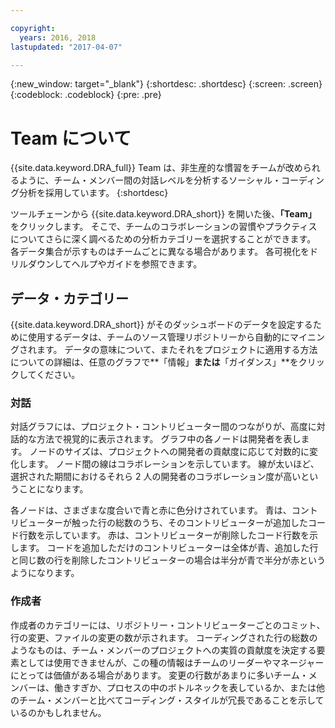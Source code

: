 ```yaml
---

copyright:
  years: 2016, 2018
lastupdated: "2017-04-07"

---
```


{:new_window: target="_blank"}
{:shortdesc: .shortdesc}
{:screen: .screen}
{:codeblock: .codeblock}
{:pre: .pre}

# Team について

{{site.data.keyword.DRA_full}} Team は、非生産的な慣習をチームが改められるように、チーム・メンバー間の対話レベルを分析するソーシャル・コーディング分析を採用しています。
{:shortdesc}

ツールチェーンから {{site.data.keyword.DRA_short}} を開いた後、**「Team」** をクリックします。 そこで、チームのコラボレーションの習慣やプラクティスについてさらに深く調べるための分析カテゴリーを選択することができます。 各データ集合が示すものはチームごとに異なる場合があります。
各可視化をドリルダウンしてヘルプやガイドを参照できます。  

## データ・カテゴリー

{{site.data.keyword.DRA_short}} がそのダッシュボードのデータを設定するために使用するデータは、チームのソース管理リポジトリーから自動的にマイニングされます。 データの意味について、またそれをプロジェクトに適用する方法についての詳細は、任意のグラフで**「情報」**または**「ガイダンス」**をクリックしてください。

### 対話

対話グラフには、プロジェクト・コントリビューター間のつながりが、高度に対話的な方法で視覚的に表示されます。 グラフ中の各ノードは開発者を表します。 ノードのサイズは、プロジェクトへの開発者の貢献度に応じて対数的に変化します。 ノード間の線はコラボレーションを示しています。
線が太いほど、選択された期間におけるそれら 2 人の開発者のコラボレーション度が高いということになります。

各ノードは、さまざまな度合いで青と赤に色分けされています。 青は、コントリビューターが触った行の総数のうち、そのコントリビューターが追加したコード行数を示しています。 赤は、コントリビューターが削除したコード行数を示します。 コードを追加しただけのコントリビューターは全体が青、追加した行と同じ数の行を削除したコントリビューターの場合は半分が青で半分が赤というようになります。

### 作成者

作成者のカテゴリーには、リポジトリー・コントリビューターごとのコミット、行の変更、ファイルの変更の数が示されます。 コーディングされた行の総数のようなものは、チーム・メンバーのプロジェクトへの実質の貢献度を決定する要素としては使用できませんが、この種の情報はチームのリーダーやマネージャーにとっては価値がある場合があります。 変更の行数があまりに多いチーム・メンバーは、働きすぎか、プロセスの中のボトルネックを表しているか、または他のチーム・メンバーと比べてコーディング・スタイルが冗長であることを示しているのかもしれません。
